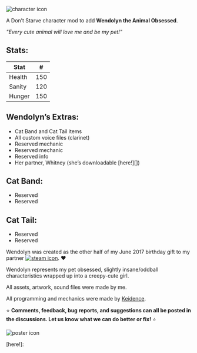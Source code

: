 ![character icon](https://i.imgur.com/in8uNls.png "Whitney & Wendolyn :D")

A Don’t Starve character mod to add **Wendolyn the Animal Obsessed**.

_"Every cute animal will love me and be my pet!"_

## Stats:
|  Stat  |  #  |
|--------|-----|
| Health | 150 |
| Sanity | 120 |
| Hunger | 150 |

## Wendolyn’s Extras:

* Cat Band and Cat Tail items
* All custom voice files (clarinet) 
* Reserved mechanic
* Reserved mechanic
* Reserved info
* Her partner, Whitney (she’s downloadable [here!][])

## Cat Band:
* Reserved
* Reserved

## Cat Tail:
* Reserved
* Reserved

Wendolyn was created as the other half of my June 2017 birthday gift to my partner [![steam icon](http://cdn.edgecast.steamstatic.com/steamcommunity/public/images/avatars/90/90c691376873c50ce628a43a2eec2a5331d41110_medium.jpg "Keidence")][Keidence]. :heart:

Wendolyn represents my pet obsessed, slightly insane/oddball characteristics wrapped up into a creepy-cute girl.

All assets, artwork, sound files were made by me.

All programming and mechanics were made by [Keidence][].

:star: **Comments, feedback, bug reports, and suggestions can all be posted in the discussions. Let us know what we can do better or fix!** :star:

![poster icon](https://i.imgur.com/ffKJzuy.png "Character poster revealed!")

[Keidence]: http://steamcommunity.com/profiles/76561198010524937
[here!]: 



